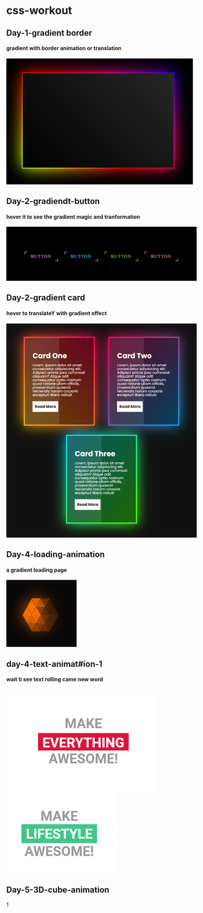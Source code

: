 # css-workout

## Day-1-gradient border
#### gradient with border animation or translation
![](Day-1-gradient%20border/output.png)
## Day-2-gradiendt-button
#### hover it to see the gradient magic and tranformation
![](Day-2-gradiendt-button/output.png)
## Day-2-gradient card
#### hover to translateY with gradient effect
![](Day-3-gradient-card/output.png)
## Day-4-loading-animation
#### a gradient loading page
![](Day-4-loading-animation/output.png)
## day-4-text-animat#ion-1
#### wait ti see text rolling came new word
![](day-4-text-animation-1/output.png)
![](day-4-text-animation-1/output1.png)
## Day-5-3D-cube-animation

1[](Day-5-3D-cube-animation/output.png)

